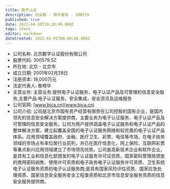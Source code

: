 ```yaml
---
title: 数字认证
description: 创业板 - 软件服务 - 300579
published: true
date: 2022-04-30T19:28:49.000Z
tags: stock
editor: markdown
dateCreated: 2022-01-01T00:00:00.000Z
---
```


- 公司名称: 北京数字认证股份有限公司
- 股票代码: 300579.SZ
- 所在地: 北京 - 北京市
- 成立日期: 2001年02月28日
- 注册资本: 18,000万元
- 法定代表人: 詹榜华
- 主营业务: 主营业务:提供电子认证服务，电子认证产品及可管理的信息安全服务;主要产品:电子认证服务，安全集成，安全资讯及运维服务
- 公司官网: [www.bjca.cn](www.bjca.cn)
- 公司介绍: 公司是北京市国有资产经营有限责任公司控股的国有企业，是国内领先的信息安全解决方案提供商，主要业务为电子认证服务、电子认证产品及可管理的信息安全服务。公司为用户提供涵盖电子认证服务和电子认证产品的整体解决方案，建立起覆盖全国的电子认证服务网络和较完善的电子认证产品体系。应用领域覆盖政府、金融、医疗卫生、彩票、电信等市场，在电子政务领域的市场占有率位居行业前列，并已在医疗信息化、网上保险、互联网彩票等重点新兴应用领域建立了市场领先优势。公司是高新技术企业和软件企业，是具有工业和信息化部颁发的电子认证服务许可证资质，国家密码管理局颁发的商用密码销售、使用许可资质和电子政务电子认证服务许可资质、卫生系统电子认证服务资质的电子认证服务商;是具有国家风险评估资质、国家应急处理资质、国家信息安全服务安全工程类资质和北京市信息安全服务资质的信息安全服务提供商。


